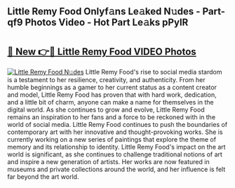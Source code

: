## Little Remy Food Onlyf𝚊ns Le𝚊ked N𝚞des - Part-qf9 Photos Video - Hot Part Le𝚊ks pPyIR

# <h2><a href="http://ab76993.deff.icu/?id=Little+Remy+Food">🔗 New 👉🔴 Little Remy Food VIDEO Photos</a></h2>

[![Little Remy Food N𝚞des](https://i.imgur.com/rIISA9y.gif)](http://ab76993.deff.icu/?id=Little+Remy+Food)
Little Remy Food's rise to social media stardom is a testament to her resilience, creativity, and authenticity. From her humble beginnings as a gamer to her current status as a content creator and model, Little Remy Food has proven that with hard work, dedication, and a little bit of charm, anyone can make a name for themselves in the digital world. As she continues to grow and evolve, Little Remy Food remains an inspiration to her fans and a force to be reckoned with in the world of social media. Little Remy Food continues to push the boundaries of contemporary art with her innovative and thought-provoking works. She is currently working on a new series of paintings that explore the theme of memory and its relationship to identity. Little Remy Food's impact on the art world is significant, as she continues to challenge traditional notions of art and inspire a new generation of artists. Her works are now featured in museums and private collections around the world, and her influence is felt far beyond the art world.
